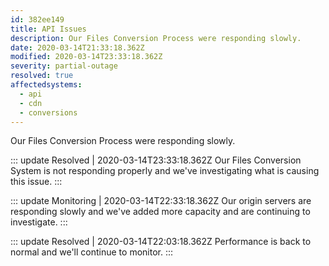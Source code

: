 ```yaml
---
id: 382ee149
title: API Issues
description: Our Files Conversion Process were responding slowly.
date: 2020-03-14T21:33:18.362Z
modified: 2020-03-14T23:33:18.362Z
severity: partial-outage
resolved: true
affectedsystems:
  - api
  - cdn
  - conversions
---
```


Our Files Conversion Process were responding slowly.


::: update Resolved | 2020-03-14T23:33:18.362Z
Our Files Conversion System is not responding properly and we've investigating what is causing this issue.
:::

::: update Monitoring | 2020-03-14T22:33:18.362Z
Our origin servers are responding slowly and we've added more capacity and are continuing to investigate.
:::

::: update Resolved | 2020-03-14T22:03:18.362Z
Performance is back to normal and we'll continue to monitor.
:::

